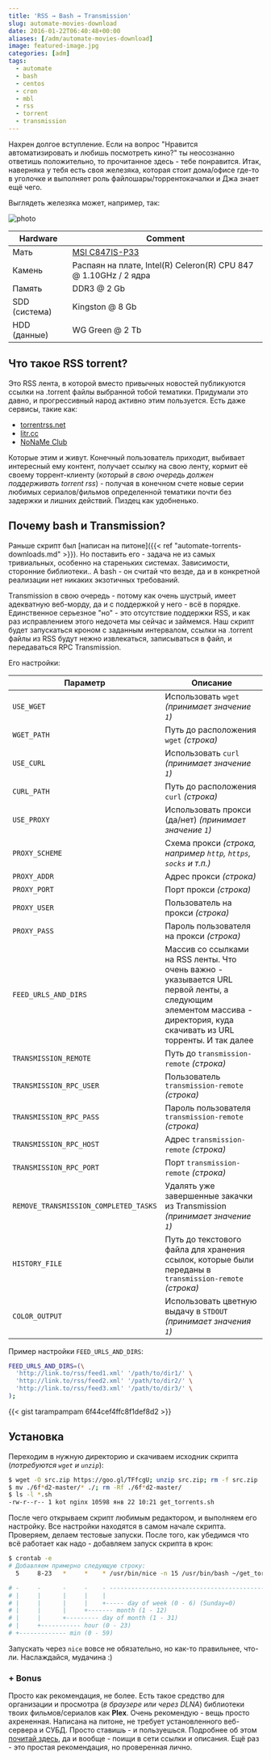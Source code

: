 ```yaml
---
title: 'RSS → Bash → Transmission'
slug: automate-movies-download
date: 2016-01-22T06:40:48+00:00
aliases: [/adm/automate-movies-download]
image: featured-image.jpg
categories: [adm]
tags:
  - automate
  - bash
  - centos
  - cron
  - mbl
  - rss
  - torrent
  - transmission
---
```


Нахрен долгое вступление. Если на вопрос "Нравится автоматизировать и любишь посмотреть кино?" ты неосознанно ответишь положительно, то прочитанное здесь - тебе понравится. Итак, наверняка у тебя есть своя железяка, которая стоит дома/офисе где-то в уголочке и выполняет роль файлошары/торрентокачалки и Джа знает ещё чего.

<!--more-->

Выглядеть железяка может, например, так:

![photo](https://hsto.org/webt/jh/6r/op/jh6ropq-xh3wzvjgerxtpi_06t4.jpeg)

Hardware      | Comment
------------- | -----
Мать          | [MSI C847IS-P33](http://ru.msi.com/product/motherboard/C847ISP33.html#hero-overview)
Камень        | Распаян на плате, Intel(R) Celeron(R) CPU 847 @ 1.10GHz / 2 ядра
Память        | DDR3 @ 2 Gb
SDD (система) | Kingston @ 8 Gb
HDD (данные)  | WG Green @ 2 Tb

## Что такое RSS torrent?

Это RSS лента, в которой вместо привычных новостей публикуются ссылки на .torrent файлы выбранной тобой тематики. Придумали это давно, и прогрессивный народ активно этим пользуется. Есть даже сервисы, такие как:

* [torrentrss.net](http://torrentrss.net/)
* [litr.cc](http://litr.cc/)
* [NoNaMe Club](http://nnm-club.me/forum/viewtopic.php?t=192770)

Которые этим и живут. Конечный пользователь приходит, выбивает интересный ему контент, получает ссылку на свою ленту, кормит её своему торрент-клиенту (_который в свою очередь должен поддерживать torrent rss_) - получая в конечном счете новые серии любимых сериалов/фильмов определенной тематики почти без задержки и лишних действий. Пиздец как удобненько.

## Почему bash и Transmission?

Раньше скрипт был [написан на питоне]({{< ref "automate-torrents-downloads.md" >}}). Но поставить его - задача не из самых тривиальных, особенно на стареньких системах. Зависимости, сторонние библиотеки.. А bash - он считай что везде, да и в конкретной реализации нет никаких экзотичных требований.

Transmission в свою очередь - потому как очень шустрый, имеет адекватную веб-морду, да и с поддержкой у него - всё в порядке. Единственное серьезное "но" - это отсутствие поддержки RSS, и как раз исправлением этого недочета мы сейчас и займемся. Наш скрипт будет запускаться кроном с заданным интервалом, ссылки на .torrent файлы из RSS будут нежно извлекаться, записываться в файл, и передаваться RPC Transmission.

Его настройки:

Параметр | Описание
-------- | --------
`USE_WGET` | Использовать `wget` _(принимает значение `1`)_
`WGET_PATH` | Путь до расположения `wget` _(строка)_
`USE_CURL` | Использовать `curl` _(принимает значение `1`)_
`CURL_PATH` | Путь до расположения `curl` _(строка)_
`USE_PROXY` | Использовать прокси (да/нет) _(принимает значение `1`)_
`PROXY_SCHEME` | Схема прокси _(строка, например `http`, `https`, `socks` и т.п.)_
`PROXY_ADDR` | Адрес прокси _(строка)_
`PROXY_PORT` | Порт прокси _(строка)_
`PROXY_USER` | Пользователь на прокси _(строка)_
`PROXY_PASS` | Пароль пользователя на прокси _(строка)_
`FEED_URLS_AND_DIRS` | Массив со ссылками на RSS ленты. Что очень важно - указывается URL первой ленты, а следующим элементом массива - директория, куда скачивать из URL торренты. И так далее
`TRANSMISSION_REMOTE` | Путь до `transmission-remote` _(строка)_
`TRANSMISSION_RPC_USER` | Пользователь `transmission-remote` _(строка)_
`TRANSMISSION_RPC_PASS` | Пароль пользователя `transmission-remote` _(строка)_
`TRANSMISSION_RPC_HOST` | Адрес `transmission-remote` _(строка)_
`TRANSMISSION_RPC_PORT` | Порт `transmission-remote` _(строка)_
`REMOVE_TRANSMISSION_COMPLETED_TASKS` | Удалять уже завершенные закачки из Transmission _(принимает значение `1`)_
`HISTORY_FILE` | Путь до текстового файла для хранения ссылок, которые были переданы в `transmission-remote` _(строка)_
`COLOR_OUTPUT` | Использовать цветную выдачу в `STDOUT` _(принимает значения `1`)_

Пример настройки `FEED_URLS_AND_DIRS`:

```bash
FEED_URLS_AND_DIRS=(\
  'http://link.to/rss/feed1.xml' '/path/to/dir1/' \
  'http://link.to/rss/feed2.xml' '/path/to/dir2/' \
  'http://link.to/rss/feed3.xml' '/path/to/dir3/' \
);
```

{{< gist tarampampam 6f44cef4ffc8f1def8d2 >}}

## Установка

Переходим в нужную директорию и скачиваем исходник скрипта (_потребуются `wget` и `unzip`_):

```bash
$ wget -O src.zip https://goo.gl/TFfcgU; unzip src.zip; rm -f src.zip
$ mv ./6f*d2-master/* ./; rm -Rf ./6f*d2-master/
$ ls -l *.sh
-rw-r--r-- 1 kot nginx 10598 янв 22 10:21 get_torrents.sh
```

После чего открываем скрипт любимым редактором, и выполняем его настройку. Все настройки находятся в самом начале скрипта. Проверяем, делаем тестовые запуски. После того, как убедимся что всё работает как надо - добавляем запуск скрипта в крон:

```bash
$ crontab -e
# Добавляем примерно следующую строку:
  5     8-23   *     *    * /usr/bin/nice -n 15 /usr/bin/bash ~/get_torrents.sh

# -     -      -     -    - ----------------------------------------------------------------
# |     |      |     |    |
# |     |      |     |    +----- day of week (0 - 6) (Sunday=0)
# |     |      |     +------- month (1 - 12)
# |     |      +--------- day of month (1 - 31)
# |     +----------- hour (0 - 23)
# +------------- min (0 - 59)
```

Запускать через `nice` вовсе не обязательно, но как-то правильнее, что-ли. Наслаждайся, мудачина :)

### + Bonus

Просто как рекомендация, не более. Есть такое средство для организации и просмотра (_в браузере или через DLNA_) библиотеки твоих фильмов/сериалов как **Plex**. Очень рекомендую - вещь просто ахрененная. Написана на питоне, не требует установленного веб-сервера и СУБД. Просто ставишь - и пользуешься. Подробнее об этом [почитай здесь](https://plex.tv/features), да и вообще - поищи в сети ссылки и описания. Ещё раз - это простая рекомендация, но проверенная лично.
